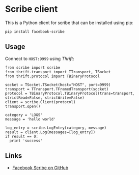 Scribe client
=============

This is a Python client for scribe that can be installed using pip:

    pip install facebook-scribe


Usage
-----

Connect to `HOST:9999` using *Thrift*:

    from scribe import scribe
    from thrift.transport import TTransport, TSocket
    from thrift.protocol import TBinaryProtocol

    socket = TSocket.TSocket(host="HOST", port=9999)
    transport = TTransport.TFramedTransport(socket)
    protocol = TBinaryProtocol.TBinaryProtocol(trans=transport, strictRead=False, strictWrite=False)
    client = scribe.Client(protocol)
    transport.open()

    category = 'LOGS'
    message = 'hello world'

    log_entry = scribe.LogEntry(category, message)
    result = client.Log(messages=[log_entry])
    if result == 0:
      print 'success'


Links
-----

* [Facebook Scribe on GitHub](https://github.com/facebook/scribe)

